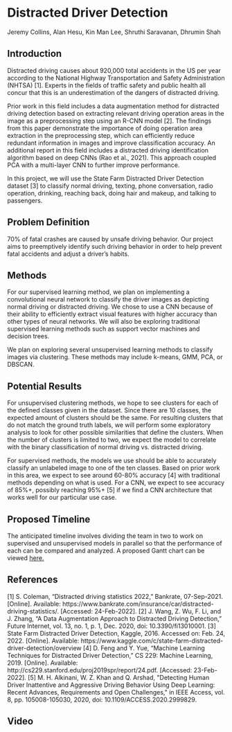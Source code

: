 # Distracted Driver Detection
Jeremy Collins, Alan Hesu, Kin Man Lee, Shruthi Saravanan, Dhrumin Shah


## Introduction
<p>
  Distracted driving causes about 920,000 total accidents in the US per year according to the National Highway Transportation and Safety Administration (NHTSA) [1]. Experts in the fields of traffic safety and public health all concur that this is an underestimation of the dangers of distracted driving. 
  
  
  Prior work in this field includes a data augmentation method for distracted driving detection based on extracting relevant driving operation areas in the image as a preprocessing step using an R-CNN model [2]. The findings from this paper demonstrate the importance of doing operation area extraction in the preprocessing step, which can efficiently reduce redundant information in images and improve classification accuracy. An additional report in this field includes a distracted driving identification algorithm based on deep CNNs (Rao et al., 2021). This approach coupled PCA with a multi-layer CNN to further improve performance. 

  
  In this project, we will use the State Farm Distracted Driver Detection dataset [3] to classify normal driving, texting, phone conversation, radio operation, drinking, reaching back, doing hair and makeup, and talking to passengers.
</p>
  
## Problem Definition
<p>
  70% of fatal crashes are caused by unsafe driving behavior. Our project aims to preemptively identify such driving behavior in order to help prevent fatal accidents and adjust a driver’s habits. 
</p>

## Methods
<p>
  For our supervised learning method, we plan on implementing a convolutional neural network to classify the driver images as depicting normal driving or distracted driving. We chose to use a CNN because of their ability to efficiently extract visual features with higher accuracy than other types of neural networks. We will also be exploring traditional supervised learning methods such as support vector machines and decision trees.

  
  We plan on exploring several unsupervised learning methods to classify images via clustering. These methods may include k-means, GMM, PCA, or DBSCAN. 
 
</p>

## Potential Results
<p>
  For unsupervised clustering methods, we hope to see clusters for each of the defined classes given in the dataset. Since there are 10 classes, the expected amount of clusters should be the same. For resulting clusters that do not match the ground truth labels, we will perform some exploratory analysis to look for other possible similarities that define the clusters. When the number of clusters is limited to two, we expect the model to correlate with the binary classification of normal driving vs. distracted driving.

  
  For supervised methods, the models we use should be able to accurately classify an unlabeled image to one of the ten classes. Based on prior work in this area, we expect to see around 60-80% accuracy [4] with traditional methods depending on what is used. For a CNN, we expect to see accuracy of 85%+, possibly reaching 95%+ [5] if we find a CNN architecture that works well for our particular use case.  
</p>

## Proposed Timeline
The anticipated timeline involves dividing the team in two to work on supervised and unsupervised models in parallel so that the performance of each can be compared and analyzed. A proposed Gantt chart can be viewed <a href="GanttChart - Spring.pdf" target="_blank">here.</a>
## References
<p>
[1] S. Coleman, “Distracted driving statistics 2022,” Bankrate, 07-Sep-2021. [Online]. Available: https://www.bankrate.com/insurance/car/distracted-driving-statistics/. [Accessed: 24-Feb-2022]. 
[2] J. Wang, Z. Wu, F. Li, and J. Zhang, “A Data Augmentation Approach to Distracted Driving Detection,” Future Internet, vol. 13, no. 1, p. 1, Dec. 2020, doi: 10.3390/fi13010001.
[3] State Farm Distracted Driver Detection, Kaggle, 2016. Accessed on: Feb. 24, 2022. [Online]. Available: https://www.kaggle.com/c/state-farm-distracted-driver-detection/overview
[4] D. Feng and Y. Yue, “Machine Learning Techniques for Distracted Driver Detection,” CS 229: Machine Learning, 2019. [Online]. Available: http://cs229.stanford.edu/proj2019spr/report/24.pdf. [Accessed: 23-Feb-2022].
[5] M. H. Alkinani, W. Z. Khan and Q. Arshad, "Detecting Human Driver Inattentive and Aggressive Driving Behavior Using Deep Learning: Recent Advances, Requirements and Open Challenges," in IEEE Access, vol. 8, pp. 105008-105030, 2020, doi: 10.1109/ACCESS.2020.2999829.

</p>

## Video 
